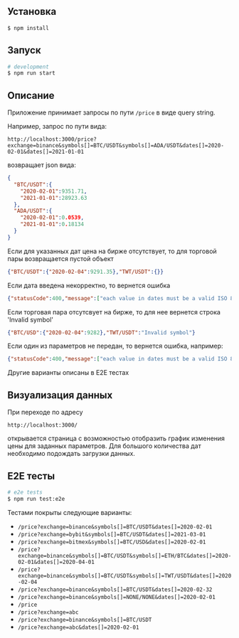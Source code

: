 

## Установка

```bash
$ npm install
```

## Запуск

```bash
# development
$ npm run start
```
## Описание
Приложение принимает запросы по пути `/price` в виде query string.

Например, запрос по пути вида:

```http://localhost:3000/price?exchange=binance&symbols[]=BTC/USDT&symbols[]=ADA/USDT&dates[]=2020-02-01&dates[]=2021-01-01```

возвращает json вида:

```json
{
  "BTC/USDT":{
    "2020-02-01":9351.71,
    "2021-01-01":28923.63
  },
  "ADA/USDT":{
    "2020-02-01":0.0539,
    "2021-01-01":0.18134
  }
}
```
Если для указанных дат цена на бирже отсутствует, то для торговой пары возвращается пустой объект
```json
{"BTC/USDT":{"2020-02-04":9291.35},"TWT/USDT":{}}
```
Если дата введена некорректно, то вернется ошибка
```json
{"statusCode":400,"message":["each value in dates must be a valid ISO 8601 date string"],"error":"Bad Request"}
```
Если торговая пара отсутсвует на бирже, то для нее вернется строка 'Invalid symbol'
```json
{"BTC/USD":{"2020-02-04":9282},"TWT/USDT":"Invalid symbol"}
```
Если один из параметров не передан, то вернется ошибка, например:
```json
{"statusCode":400,"message":["each value in dates must be a valid ISO 8601 date string","dates must be an array"],"error":"Bad Request"}
```
Другие варианты описаны в Е2Е тестах
## Визуализация данных
При переходе по адресу 
```
http://localhost:3000/
```
открывается страница с возможностью отобразить график изменения цены для заданных параметров. Для большого количества дат необходимо подождать загрузки данных.
## Е2Е тесты

```bash
# e2e tests
$ npm run test:e2e
```
Тестами покрыты следующие варианты:
- `/price?exchange=binance&symbols[]=BTC/USDT&dates[]=2020-02-01`
- `/price?exchange=bybit&symbols[]=BTC/USDT&dates[]=2021-03-01`
- `/price?exchange=bitmex&symbols[]=BTC/USD&dates[]=2020-02-01`
- `/price?exchange=binance&symbols[]=BTC/USDT&symbols[]=ETH/BTC&dates[]=2020-02-01&dates[]=2020-04-01`
- `/price?exchange=binance&symbols[]=BTC/USDT&symbols[]=TWT/USDT&dates[]=2020-02-04`
- `/price?exchange=binance&symbols[]=BTC/USDT&dates[]=2020-02-32`
- `/price?exchange=binance&symbols[]=NONE/NONE&dates[]=2020-02-01`
- `/price`
- `/price?exchange=abc`
- `/price?exchange=binance&symbols[]=BTC/USDT`
- `/price?exchange=abc&dates[]=2020-02-01`